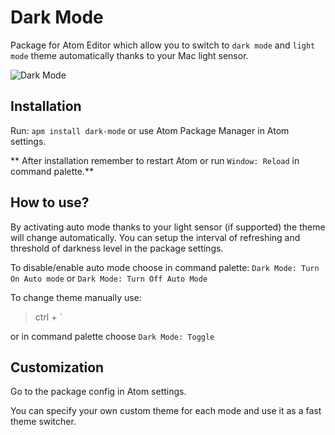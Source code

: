 # Dark Mode

Package for Atom Editor which allow you to switch to `dark mode` and `light mode` theme automatically thanks to your Mac light sensor.

![Dark Mode](https://raw.githubusercontent.com/Exelord/dark-mode/master/DarkMode640.gif)

## Installation
Run: `apm install dark-mode` or use Atom Package Manager in Atom settings.

** After installation remember to restart Atom or run `Window: Reload` in command palette.**

## How to use?
By activating auto mode thanks to your light sensor (if supported) the theme will change automatically.
You can setup the interval of refreshing and threshold of darkness level in the package settings.

To disable/enable auto mode choose in command palette:
`Dark Mode: Turn On Auto mode` or `Dark Mode: Turn Off Auto Mode`

To change theme manually use:
> ctrl + \`

or in command palette choose `Dark Mode: Toggle`

## Customization
Go to the package config in Atom settings.

You can specify your own custom theme for each mode and use it as a fast theme switcher.
